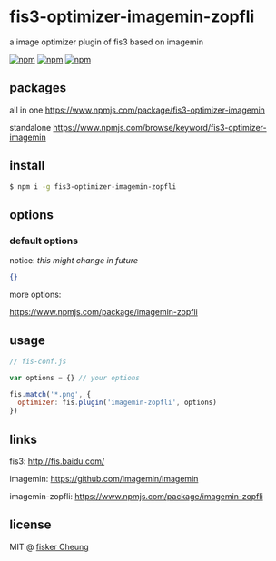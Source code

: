 # fis3-optimizer-imagemin-zopfli
a image optimizer plugin of fis3 based on imagemin

[![npm](https://img.shields.io/npm/v/fis3-optimizer-imagemin-zopfli.svg?style=flat-square)](https://www.npmjs.com/package/fis3-optimizer-imagemin-zopfli)
[![npm](https://img.shields.io/npm/dt/fis3-optimizer-imagemin-zopfli.svg?style=flat-square)](https://www.npmjs.com/package/fis3-optimizer-imagemin-zopfli)
[![npm](https://img.shields.io/npm/dm/fis3-optimizer-imagemin-zopfli.svg?style=flat-square)](https://www.npmjs.com/package/fis3-optimizer-imagemin-zopfli)


## packages
all in one
https://www.npmjs.com/package/fis3-optimizer-imagemin

standalone
https://www.npmjs.com/browse/keyword/fis3-optimizer-imagemin

## install
```sh
$ npm i -g fis3-optimizer-imagemin-zopfli
```

## options

### default options

notice: *this might change in future*

```json
{}
```
more options:

https://www.npmjs.com/package/imagemin-zopfli


## usage

```js
// fis-conf.js

var options = {} // your options

fis.match('*.png', {
  optimizer: fis.plugin('imagemin-zopfli', options)
})
```

## links
fis3: http://fis.baidu.com/

imagemin: https://github.com/imagemin/imagemin

imagemin-zopfli: https://www.npmjs.com/package/imagemin-zopfli


## license
MIT @ [fisker Cheung](https://github.com/fisker)
